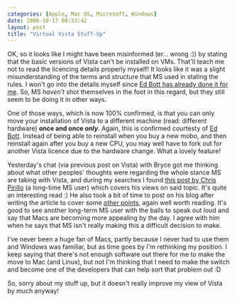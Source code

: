 ```yaml
---
categories: [Apple, Mac OS, Microsoft, Windows]
date: 2006-10-17 08:33:42
layout: post
title: "Virtual Vista Stuff-Up"
---
```

OK, so it looks like I might have been misinformed (er... wrong :)) by stating that the basic versions of Vista can't be installed on VMs. That'll teach me not to read the licencing details properly myself! It looks like it was a slight misunderstanding of the terms and structure that MS used in stating the rules. I won't go into the details myself since <a href="http://blogs.zdnet.com/Bott/?p=157" title="No, theres no ban on virtual Vista" target="_blank">Ed Bott has already done it for me</a>. So, MS <em>haven't</em> shot themselves in the foot in this regard, but they still seem to be doing it in other ways.

One of those ways, which is now 100% confirmed, is that you can only move your installation of Vista to a different machine (read: different hardware) <strong>once and once <em>only</em></strong>. Again, this is confirmed courtesty of <a href="http://blogs.zdnet.com/Bott/?p=156" title="A sneaky change in Windows licensing terms" target="_blank">Ed Bott</a>. Instead of being able to reinstall when you buy a new mobo, and then reinstall again after you buy a new CPU, you may well have to fork out for another Vista licence due to the hardware change. What a lovely feature!

Yesterday's chat (via previous post on Vista) with Bryce got me thinking about what other peoples' thoughts were regarding the whole stance MS are taking with Vista, and during my searches I found <a href="http://www.computerpoweruser.com/editorial/article.asp?article=articles/archive/c0611/44c11/44c11.asp&guid=8CF5E5CB35CB42E1857F6F42970E2A2C" title="Vista Will Double Apples Market Share" target="_blank">this post by Chris Pirillo</a> (a long-time MS user) which covers his views on said topic. It's quite an interesting read :) He also took a bit of time to post on his blog after writing the article to cover some <a href="http://chris.pirillo.com/posts/microsoft-windows-vista-vs-apple-os-x/" title="Microsoft Windows Vista vs. Apple OS X" target="_blank">other points</a>, again well worth reading.  It's good to see another long-term MS user with the balls to speak out loud and say that Macs are becoming more appealing by the day.  I agree with him when he says that MS isn't really making this a difficult decision to make.

I've never been a huge fan of Macs, partly because I never had to use them and Windows was familiar, but as time goes by I'm rethinking my position. I keep saying that there's not enough software out there for me to make the move to Mac (and Linux), but not I'm thinking that I need to make the switch and become one of the developers that can help sort that problem out :D

So, sorry about my stuff up, but it doesn't really improve my view of Vista by much anyway!
